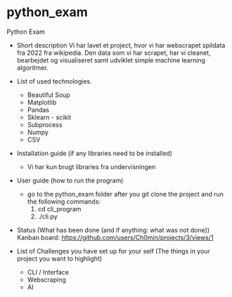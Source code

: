 # python_exam
Python Exam


   - Short description
     Vi har lavet et project, hvor vi har webscrapet spildata fra 2022 fra wikipedia.
     Den data som vi har scrapet, har vi cleanet, bearbejdet og visualiseret samt udviklet simple machine learning algoritmer.
   - List of used technologies.
     - Beautiful Soup 
     - Matplotlib 
     - Pandas 
     - Sklearn - scikit 
     - Subprocess 
     - Numpy
     - CSV

   - Installation guide (if any libraries need to be installed)
     - Vi har kun brugt libraries fra undervisningen
   - User guide (how to run the program) 
     - go to the python_exam folder after you git clone the project and run the following commands:
       1. cd cli_program
       2. ./cli.py
   - Status (What has been done (and if anything: what was not done))
      Kanban board: https://github.com/users/Ch0min/projects/3/views/1
   - List of Challenges you have set up for your self (The things in your project you want to highlight)
     - CLI / Interface
     - Webscraping
     - AI



